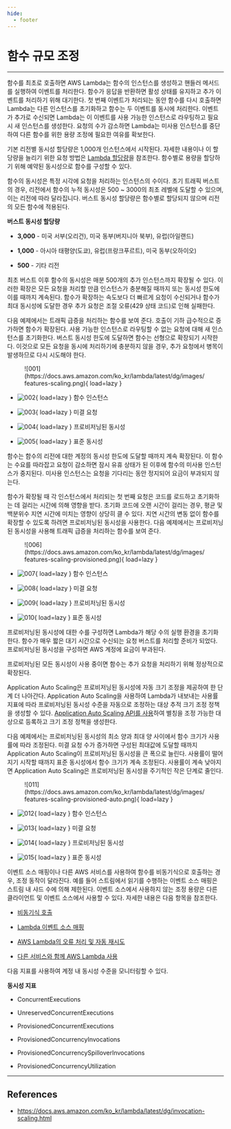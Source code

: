 ```yaml
---
hide:
  - footer
---
```


# 함수 규모 조정

---

함수를 최초로 호출하면 AWS Lambda는 함수의 인스턴스를 생성하고 핸들러 메서드를 실행하여 이벤트를 처리한다. 함수가 응답을 반환하면 활성 상태를 유지하고 추가 이벤트를 처리하기 위해 대기한다. 첫 번째 이벤트가 처리되는 동안 함수를 다시 호출하면 Lambda는 다른 인스턴스를 초기화하고 함수는 두 이벤트를 동시에 처리한다. 이벤트가 추가로 수신되면 Lambda는 이 이벤트를 사용 가능한 인스턴스로 라우팅하고 필요 시 새 인스턴스를 생성한다. 요청의 수가 감소하면 Lambda는 미사용 인스턴스를 중단하여 다른 함수를 위한 용량 조정에 필요한 여유를 확보한다.

기본 리전별 동시성 할당량은 1,000개 인스턴스에서 시작된다. 자세한 내용이나 이 할당량을 늘리기 위한 요청 방법은 [Lambda 할당량](https://docs.aws.amazon.com/ko_kr/lambda/latest/dg/gettingstarted-limits.html)을 참조한다. 함수별로 용량을 할당하기 위해 예약된 동시성으로 함수를 구성할 수 있다.

함수의 동시성은 특정 시각에 요청을 처리하는 인스턴스의 수이다. 초기 트래픽 버스트의 경우, 리전에서 함수의 누적 동시성은 500 ~ 3000의 최초 레벨에 도달할 수 있으며, 이는 리전에 따라 달라집니다. 버스트 동시성 할당량은 함수별로 할당되지 않으며 리전의 모든 함수에 적용된다.

**버스트 동시성 할당량**

- **3,000** - 미국 서부(오리건), 미국 동부(버지니아 북부), 유럽(아일랜드)

- **1,000** - 아시아 태평양(도쿄), 유럽(프랑크푸르트), 미국 동부(오하이오)

- **500** - 기타 리전

최초 버스트 이후 함수의 동시성은 매분 500개의 추가 인스턴스까지 확장될 수 있다. 이러한 확장은 모든 요청을 처리할 만큼 인스턴스가 충분해질 때까지 또는 동시성 한도에 이를 때까지 계속된다. 함수가 확장하는 속도보다 더 빠르게 요청이 수신되거나 함수가 최대 동시성에 도달한 경우 추가 요청은 조절 오류(429 상태 코드)로 인해 실패한다.

다음 예제에서는 트래픽 급증을 처리하는 함수를 보여 준다. 호출이 기하 급수적으로 증가하면 함수가 확장된다. 사용 가능한 인스턴스로 라우팅할 수 없는 요청에 대해 새 인스턴스를 초기화한다. 버스트 동시성 한도에 도달하면 함수는 선형으로 확장되기 시작한다. 이것으로 모든 요청을 동시에 처리하기에 충분하지 않을 경우, 추가 요청에서 병목이 발생하므로 다시 시도해야 한다.

<figure markdown>
  ![001](https://docs.aws.amazon.com/ko_kr/lambda/latest/dg/images/features-scaling.png){ load=lazy }
</figure>

- ![002](https://docs.aws.amazon.com/ko_kr/lambda/latest/dg/images/features-scaling-provisioned.instances.png){ load=lazy } 함수 인스턴스

- ![003](https://docs.aws.amazon.com/ko_kr/lambda/latest/dg/images/features-scaling-provisioned.open.png){ load=lazy } 미결 요청

- ![004](https://docs.aws.amazon.com/ko_kr/lambda/latest/dg/images/features-scaling-provisioned.provisioned.png){ load=lazy } 프로비저닝된 동시성

- ![005](https://docs.aws.amazon.com/ko_kr/lambda/latest/dg/images/features-scaling-provisioned.standard.png){ load=lazy } 표준 동시성

함수는 함수의 리전에 대한 계정의 동시성 한도에 도달할 때까지 계속 확장된다. 이 함수는 수요를 따라잡고 요청이 감소하면 잠시 유휴 상태가 된 이후에 함수의 미사용 인스턴스가 중지된다. 미사용 인스턴스는 요청을 기다리는 동안 정지되어 요금이 부과되지 않는다.

함수가 확장될 때 각 인스턴스에서 처리되는 첫 번째 요청은 코드를 로드하고 초기화하는 데 걸리는 시간에 의해 영향을 받다. 초기화 코드에 오랜 시간이 걸리는 경우, 평균 및 백분위수 지연 시간에 미치는 영향이 상당히 클 수 있다. 지연 시간의 변동 없이 함수를 확장할 수 있도록 하려면 프로비저닝된 동시성을 사용한다. 다음 예제에서는 프로비저닝된 동시성을 사용해 트래픽 급증을 처리하는 함수를 보여 준다.

<figure markdown>
  ![006](https://docs.aws.amazon.com/ko_kr/lambda/latest/dg/images/features-scaling-provisioned.png){ load=lazy }
</figure>

- ![007](https://docs.aws.amazon.com/ko_kr/lambda/latest/dg/images/features-scaling-provisioned.instances.png){ load=lazy } 함수 인스턴스

- ![008](https://docs.aws.amazon.com/ko_kr/lambda/latest/dg/images/features-scaling-provisioned.open.png){ load=lazy } 미결 요청

- ![009](https://docs.aws.amazon.com/ko_kr/lambda/latest/dg/images/features-scaling-provisioned.provisioned.png){ load=lazy } 프로비저닝된 동시성

- ![010](https://docs.aws.amazon.com/ko_kr/lambda/latest/dg/images/features-scaling-provisioned.standard.png){ load=lazy } 표준 동시성

프로비저닝된 동시성에 대한 수를 구성하면 Lambda가 해당 수의 실행 환경을 초기화한다. 함수가 매우 짧은 대기 시간으로 수신되는 요청 버스트를 처리할 준비가 되었다. 프로비저닝된 동시성을 구성하면 AWS 계정에 요금이 부과된다.

프로비저닝된 모든 동시성이 사용 중이면 함수는 추가 요청을 처리하기 위해 정상적으로 확장된다.

Application Auto Scaling은 프로비저닝된 동시성에 자동 크기 조정을 제공하여 한 단계 더 나아간다. Application Auto Scaling을 사용하여 Lambda가 내보내는 사용률 지표에 따라 프로비저닝된 동시성 수준을 자동으로 조정하는 대상 추적 크기 조정 정책을 생성할 수 있다. [Application Auto Scaling API를 사용](https://docs.aws.amazon.com/ko_kr/lambda/latest/dg/configuration-concurrency.html#configuration-concurrency-api)하여 별칭을 조정 가능한 대상으로 등록하고 크기 조정 정책을 생성한다.

다음 예제에서는 프로비저닝된 동시성의 최소 양과 최대 양 사이에서 함수 크기가 사용률에 따라 조정된다. 미결 요청 수가 증가하면 구성된 최대값에 도달할 때까지 Application Auto Scaling이 프로비저닝된 동시성을 큰 폭으로 늘린다. 사용률이 떨어지기 시작할 때까지 표준 동시성에서 함수 크기가 계속 조정된다. 사용률이 계속 낮아지면 Application Auto Scaling은 프로비저닝된 동시성을 주기적인 작은 단계로 줄인다.

<figure markdown>
  ![011](https://docs.aws.amazon.com/ko_kr/lambda/latest/dg/images/features-scaling-provisioned-auto.png){ load=lazy }
</figure>

- ![012](https://docs.aws.amazon.com/ko_kr/lambda/latest/dg/images/features-scaling-provisioned.instances.png){ load=lazy } 함수 인스턴스

- ![013](https://docs.aws.amazon.com/ko_kr/lambda/latest/dg/images/features-scaling-provisioned.open.png){ load=lazy } 미결 요청

- ![014](https://docs.aws.amazon.com/ko_kr/lambda/latest/dg/images/features-scaling-provisioned.provisioned.png){ load=lazy } 프로비저닝된 동시성

- ![015](https://docs.aws.amazon.com/ko_kr/lambda/latest/dg/images/features-scaling-provisioned.standard.png){ load=lazy } 표준 동시성

이벤트 소스 매핑이나 다른 AWS 서비스를 사용하여 함수를 비동기식으로 호출하는 경우, 조정 동작이 달라진다. 예를 들어 스트림에서 읽기를 수행하는 이벤트 소스 매핑은 스트림 내 샤드 수에 의해 제한된다. 이벤트 소스에서 사용하지 않는 조정 용량은 다른 클라이언트 및 이벤트 소스에서 사용할 수 있다. 자세한 내용은 다음 항목을 참조한다.

- [비동기식 호출](https://docs.aws.amazon.com/ko_kr/lambda/latest/dg/invocation-async.html)

- [Lambda 이벤트 소스 매핑](https://docs.aws.amazon.com/ko_kr/lambda/latest/dg/invocation-eventsourcemapping.html)

- [AWS Lambda의 오류 처리 및 자동 재시도](https://docs.aws.amazon.com/ko_kr/lambda/latest/dg/invocation-retries.html)

- [다른 서비스와 함께 AWS Lambda 사용](https://docs.aws.amazon.com/ko_kr/lambda/latest/dg/lambda-services.html)

다음 지표를 사용하여 계정 내 동시성 수준을 모니터링할 수 있다.

**동시성 지표**

- ConcurrentExecutions

- UnreservedConcurrentExecutions

- ProvisionedConcurrentExecutions

- ProvisionedConcurrencyInvocations

- ProvisionedConcurrencySpilloverInvocations

- ProvisionedConcurrencyUtilization

---

## References

- <https://docs.aws.amazon.com/ko_kr/lambda/latest/dg/invocation-scaling.html>
